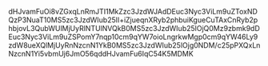 dHJvamFuOi8vZGxqLnRmJTI1MkZzc3JzdWJAdDEuc3Nyc3ViLm9uZToxNDQzP3NuaT10MS5zc3JzdWIub25lI+iZjueqnXRyb2phbuiKgueCuTAxCnRyb2phbjovL3QubWUlMjUyRlNTUlNVQkB0MS5zc3JzdWIub25lOjQ0Mz9zbmk9dDEuc3Nyc3ViLm9uZSPomY7nqp10cm9qYW7oioLngrkwMgp0cm9qYW46Ly9zdW8ueXQlMjUyRnNzcnN1YkB0MS5zc3JzdWIub25lOjg0NDM/c25pPXQxLnNzcnN1Yi5vbmUj6JmO56qddHJvamFu6IqC54K5MDMK